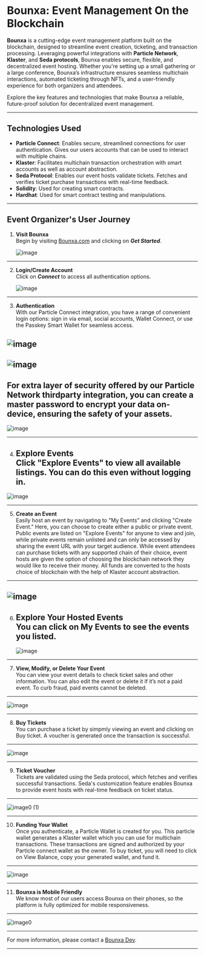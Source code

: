 # Bounxa: Event Management On the Blockchain

**Bounxa** is a cutting-edge event management platform built on the blockchain, designed to streamline event creation, ticketing, and transaction processing. Leveraging powerful integrations with **Particle Network**, **Klaster**, and **Seda protocols**, Bounxa enables secure, flexible, and decentralized event hosting. Whether you're setting up a small gathering or a large conference, Bounxa’s infrastructure ensures seamless multichain interactions, automated ticketing through NFTs, and a user-friendly experience for both organizers and attendees.

Explore the key features and technologies that make Bounxa a reliable, future-proof solution for decentralized event management.

---

## Technologies Used
- **Particle Connect**: Enables secure, streamlined connections for user authentication. Gives our users accounts that can be used to interact with multiple chains. 
- **Klaster**: Facilitates multichain transaction orchestration with smart accounts as well as account abstraction.
- **Seda Protocol**: Enables our event hosts validate tickets. Fetches and verifies ticket purchase transactions with real-time feedback.
- **Solidity**: Used for creating smart contracts.
- **Hardhat**: Used for smart contract testing and manipulations. 

---



## Event Organizer's User Journey

1. **Visit Bounxa**  
   Begin by visiting [Bounxa.com](https://bounxa.com) and clicking on ***Get Started***.

   ![image](https://github.com/user-attachments/assets/fce0c3b0-e34b-409f-a8fc-7a21427c3adf)
---
2. **Login/Create Account**  
   Click on ***Connect*** to access all authentication options.

   ![image](https://github.com/user-attachments/assets/ce726b7f-7c0a-44bc-b9db-4acc90598c19)
---
3. **Authentication**  
   With our Particle Connect integration, you have a range of convenient login options: sign in via email, social accounts, Wallet Connect, or use the Passkey Smart Wallet for seamless access.
   
  ![image](https://github.com/user-attachments/assets/d3dfcda2-a761-4dad-8ccb-76d72a44fe7c)
---
![image](https://github.com/user-attachments/assets/c62836a3-36ae-4d37-846e-bac95ca50759)
---
**For extra layer of security offered by our Particle Network thirdparty integration, you can create a master password to encrypt your data on-device, ensuring the safety of your assets.**
---
![image](https://github.com/user-attachments/assets/5ed51653-ac59-4f7e-9d1c-6718723cc233)

  --- 
4. **Explore Events**  
   Click "Explore Events" to view all available listings. You can do this even without logging in.
   ---
  ![image](https://github.com/user-attachments/assets/720e0db2-eb8e-4c7c-b5c2-000c579cedfb)

 --- 

 5. **Create an Event**  
Easily host an event by navigating to "My Events" and clicking "Create Event." Here, you can choose to create either a public or private event. Public events are listed on "Explore Events" for anyone to view and join, while private events remain unlisted and can only be accessed by sharing the event URL with your target audience. While event attendees can purchase tickets with any supported chain of their choice, event hosts are given the option of choosing the blockchain network they would like to receive their money. All funds are converted to the hosts choice of blockchain with the help of Klaster account abstraction. 
---
![image](https://github.com/user-attachments/assets/96873d65-9278-4197-ba6e-e66ef3e8fc82)
---
6. **Explore Your Hosted Events**  
   You can click on My Events to see the events you listed. 
   ---
   ![image](https://github.com/user-attachments/assets/96d0edbd-708a-42bf-9530-8b3b7b3109af)


--- 

7. **View, Modify, or Delete Your Event**  
   You can view your event details to check ticket sales and other information. You can also edit the event or delete it if it’s not a paid event. To curb fraud, paid events cannot be deleted.
---
 ![image](https://github.com/user-attachments/assets/c0f691a9-c15d-4557-8a5f-9972a7d51ee2)
   
--- 

8. **Buy Tickets**  
   You can purchase a ticket by simpmly viewing an event and clicking on Buy ticket. A voucher is generated once the transaction is successful. 
---
 ![image](https://github.com/user-attachments/assets/fb5330e1-c8c2-4ef1-b071-4e52695fbd81)

   
--- 
9. **Ticket Voucher**  
Tickets are validated using the Seda protocol, which fetches and verifies successful transactions. Seda's customization feature enables Bounxa to provide event hosts with real-time feedback on ticket status.
---
![image0 (1)](https://github.com/user-attachments/assets/c74c1d73-4264-4b1e-a40e-11ac220a1134)


   
--- 
10. **Funding Your Wallet**  
Once you authenticate, a Particle Wallet is created for you. This particle wallet generates a Klaster wallet which you can use for multichain transactions. These transactions are signed and authorized by your Particle connect wallet as the owner. To buy ticket, you will need to click on View Balance, copy your generated wallet, and fund it. 
---

![image](https://github.com/user-attachments/assets/14733582-5c7a-47b0-981a-8f74d9c4d8df)


--- 
11. **Bounxa is Mobile Friendly**  
We know most of our users access Bounxa on their phones, so the platform is fully optimized for mobile responsiveness.
---
![image0](https://github.com/user-attachments/assets/1e41d3b5-a8b0-403c-941a-dd40f1734144)

---

For more information, please contact a [Bounxa Dev](mailto:princenchiba@gmail.com).

---
